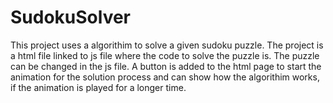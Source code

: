 # SudokuSolver
This project uses a algorithim to solve a given sudoku puzzle.
The project is a html file linked to js file where the code to solve the puzzle is.
The puzzle can be changed in the js file. A button is added to the html page to start the 
animation for the solution process and can show how the algorithim works, if the animation is played for a longer time.
